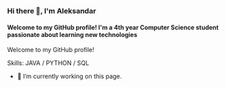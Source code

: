 ### Hi there 👋, I'm Aleksandar
#### Welcome to my GitHub profile! I'm a 4th year Computer Science student passionate about learning new technologies 
Welcome to my GitHub profile!

Skills: JAVA / PYTHON / SQL 

- 🔭 I’m currently working on this page. 




